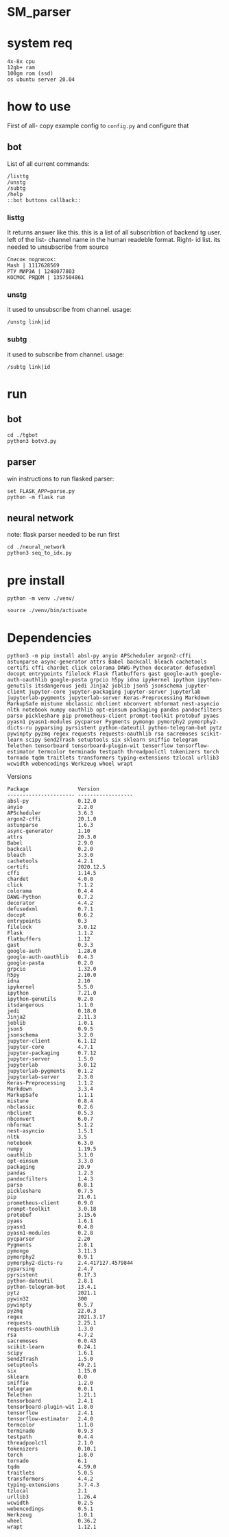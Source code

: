 # SM_parser
 

# system req
	4x-8x cpu
	12gb+ ram
	100gm rom (ssd)
	os ubuntu server 20.04
	

# how to use

First of all- copy example config to `config.py` and configure that

## bot

List of all current commands:

	/listtg
	/unstg
	/subtg
	/help
	::bot buttons callback::
### listtg

It returns answer like this. this is a list of all subscribtion of backend tg user. left of the list- channel name in the human readeble format. 
Right- id list. its needed to unsubscribe from source

	Список подписок:
	Mash | 1117628569
	РТУ МИРЭА | 1248077803
	КОСМОС РЯДОМ | 1357504861
	
### unstg

it used to unsubscribe from channel. usage: 

	/unstg link|id

### subtg

it used to subscribe from channel. usage: 

	/subtg link|id

# run

## bot

	cd ./tgbot
	python3 botv3.py

## parser

win instructions to run flasked parser:

	set FLASK_APP=parse.py
	python -m flask run
	
## neural network

note: flask parser needed to be run first

	cd ./neural_network
	python3 seq_to_idx.py
	
	
	
	
# pre install
	
	python -m venv ./venv/
	
	source ./venv/bin/activate

# Dependencies

    python3 -m pip install absl-py anyio APScheduler argon2-cffi astunparse async-generator attrs Babel backcall bleach cachetools certifi cffi chardet click colorama DAWG-Python decorator defusedxml docopt entrypoints filelock Flask flatbuffers gast google-auth google-auth-oauthlib google-pasta grpcio h5py idna ipykernel ipython ipython-genutils itsdangerous jedi Jinja2 joblib json5 jsonschema jupyter-client jupyter-core jupyter-packaging jupyter-server jupyterlab jupyterlab-pygments jupyterlab-server Keras-Preprocessing Markdown MarkupSafe mistune nbclassic nbclient nbconvert nbformat nest-asyncio nltk notebook numpy oauthlib opt-einsum packaging pandas pandocfilters parso pickleshare pip prometheus-client prompt-toolkit protobuf pyaes pyasn1 pyasn1-modules pycparser Pygments pymongo pymorphy2 pymorphy2-dicts-ru pyparsing pyrsistent python-dateutil python-telegram-bot pytz pywinpty pyzmq regex requests requests-oauthlib rsa sacremoses scikit-learn scipy Send2Trash setuptools six sklearn sniffio telegram Telethon tensorboard tensorboard-plugin-wit tensorflow tensorflow-estimator termcolor terminado testpath threadpoolctl tokenizers torch tornado tqdm traitlets transformers typing-extensions tzlocal urllib3 wcwidth webencodings Werkzeug wheel wrapt 

Versions

    Package                Version
    ---------------------- ------------------
    absl-py                0.12.0
    anyio                  2.2.0
    APScheduler            3.6.3
    argon2-cffi            20.1.0
    astunparse             1.6.3
    async-generator        1.10
    attrs                  20.3.0
    Babel                  2.9.0
    backcall               0.2.0
    bleach                 3.3.0
    cachetools             4.2.1
    certifi                2020.12.5
    cffi                   1.14.5
    chardet                4.0.0
    click                  7.1.2
    colorama               0.4.4
    DAWG-Python            0.7.2
    decorator              4.4.2
    defusedxml             0.7.1
    docopt                 0.6.2
    entrypoints            0.3
    filelock               3.0.12
    Flask                  1.1.2
    flatbuffers            1.12
    gast                   0.3.3
    google-auth            1.28.0
    google-auth-oauthlib   0.4.3
    google-pasta           0.2.0
    grpcio                 1.32.0
    h5py                   2.10.0
    idna                   2.10
    ipykernel              5.5.0
    ipython                7.21.0
    ipython-genutils       0.2.0
    itsdangerous           1.1.0
    jedi                   0.18.0
    Jinja2                 2.11.3
    joblib                 1.0.1
    json5                  0.9.5
    jsonschema             3.2.0
    jupyter-client         6.1.12
    jupyter-core           4.7.1
    jupyter-packaging      0.7.12
    jupyter-server         1.5.0
    jupyterlab             3.0.12
    jupyterlab-pygments    0.1.2
    jupyterlab-server      2.3.0
    Keras-Preprocessing    1.1.2
    Markdown               3.3.4
    MarkupSafe             1.1.1
    mistune                0.8.4
    nbclassic              0.2.6
    nbclient               0.5.3
    nbconvert              6.0.7
    nbformat               5.1.2
    nest-asyncio           1.5.1
    nltk                   3.5
    notebook               6.3.0
    numpy                  1.19.5
    oauthlib               3.1.0
    opt-einsum             3.3.0
    packaging              20.9
    pandas                 1.2.3
    pandocfilters          1.4.3
    parso                  0.8.1
    pickleshare            0.7.5
    pip                    21.0.1
    prometheus-client      0.9.0
    prompt-toolkit         3.0.18
    protobuf               3.15.6
    pyaes                  1.6.1
    pyasn1                 0.4.8
    pyasn1-modules         0.2.8
    pycparser              2.20
    Pygments               2.8.1
    pymongo                3.11.3
    pymorphy2              0.9.1
    pymorphy2-dicts-ru     2.4.417127.4579844
    pyparsing              2.4.7
    pyrsistent             0.17.3
    python-dateutil        2.8.1
    python-telegram-bot    13.4.1
    pytz                   2021.1
    pywin32                300
    pywinpty               0.5.7
    pyzmq                  22.0.3
    regex                  2021.3.17
    requests               2.25.1
    requests-oauthlib      1.3.0
    rsa                    4.7.2
    sacremoses             0.0.43
    scikit-learn           0.24.1
    scipy                  1.6.1
    Send2Trash             1.5.0
    setuptools             49.2.1
    six                    1.15.0
    sklearn                0.0
    sniffio                1.2.0
    telegram               0.0.1
    Telethon               1.21.1
    tensorboard            2.4.1
    tensorboard-plugin-wit 1.8.0
    tensorflow             2.4.1
    tensorflow-estimator   2.4.0
    termcolor              1.1.0
    terminado              0.9.3
    testpath               0.4.4
    threadpoolctl          2.1.0
    tokenizers             0.10.1
    torch                  1.8.0
    tornado                6.1
    tqdm                   4.59.0
    traitlets              5.0.5
    transformers           4.4.2
    typing-extensions      3.7.4.3
    tzlocal                2.1
    urllib3                1.26.4
    wcwidth                0.2.5
    webencodings           0.5.1
    Werkzeug               1.0.1
    wheel                  0.36.2
    wrapt                  1.12.1
